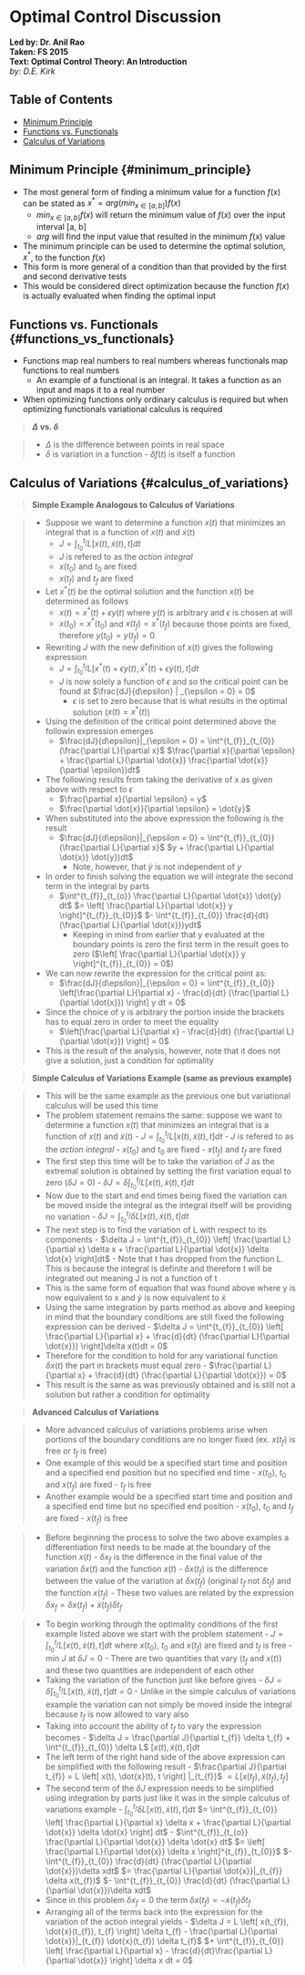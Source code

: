 # Optimal Control Discussion
**Led by: Dr. Anil Rao**  
**Taken: FS 2015**  
**Text: Optimal Control Theory: An Introduction**  
*by: D.E. Kirk*

## Table of Contents

- [Minimum Principle](#minimum_principle)
- [Functions vs. Functionals](#functions_vs_functionals)
- [Calculus of Variations](#calculus_of_variations)

## Minimum Principle {#minimum_principle}

- The most general form of finding a minimum value for a function $f(x)$ can be
  stated as $x^{*} = arg (min_{x \in [a,b]}) f(x)$
    - $min_{x \in [a,b]} f(x)$ will return the minimum value of $f(x)$ over the
      input interval [a, b]
    - $arg$ will find the input value that resulted in the minimum $f(x)$ value
- The minimum principle can be used to determine the optimal solution, $x^{*}$,
  to the function $f(x)$
- This form is more general of a condition than that provided by the first and
  second derivative tests
- This would be considered direct optimization because the function $f(x)$ is
  actually evaluated when finding the optimal input

## Functions vs. Functionals {#functions_vs_functionals}

- Functions map real numbers to real numbers whereas functionals map functions
  to real numbers
    - An example of a functional is an integral. It takes a function as an
      input and maps it to a real number
- When optimizing functions only ordinary calculus is required but when
  optimizing functionals variational calculus is required

> __$\Delta$ vs. $\delta$__

> - $\Delta$ is the difference between points in real space
> - $\delta$ is variation in a function
>       - $\delta f(t)$ is itself a function

## Calculus of Variations {#calculus_of_variations}

> __Simple Example Analogous to Calculus of Variations__

> - Suppose we want to determine a function $x(t)$ that minimizes an integral
    that is a function of $x(t)$ and $\dot{x}(t)$
>     - $J = \int^{t_{f}}_{t_{0}}L[x(t),\dot{x}(t),t]dt$
>     - $J$ is refered to as the _action integral_
>     - $x(t_{0})$ and $t_{0}$ are fixed
>     - $x(t_{f})$ and $t_{f}$ are fixed
> - Let $x^{*}(t)$ be the optimal solution and the function $x(t)$ be determined
    as follows
>     - $x(t) = x^{*}(t) + \epsilon y(t)$ where $y(t)$ is arbitrary and
        $\epsilon$ is chosen at will
>     - $x(t_{0}) = x^{*}(t_{0})$ and $x(t_{f}) = x^{*}(t_{f})$ because those
        points are fixed, therefore $y(t_{0}) = y(t_{f}) = 0$
> - Rewriting $J$ with the new definition of $x(t)$ gives the following expression
>     - $J = \int^{t_{f}}_{t_{0}}L[x^{*}(t) + \epsilon y(t),\dot{x}^{*}(t) +
        \epsilon \dot{y}(t),t]dt$
>     - $J$ is now solely a function of $\epsilon$ and so the critical point can
        be found at $\frac{dJ}{d\epsilon} | _{\epsilon = 0} = 0$
>         - $\epsilon$ is set to zero because that is what results in the optimal
            solution ($x(t) = x^{*}(t)$)
> - Using the definition of the critical point determined above the followin
    expression emerges
>     - $\frac{dJ}{d\epsilon}|_{\epsilon = 0} = \int^{t_{f}}_{t_{0}}
        (\frac{\partial L}{\partial x}$ $\frac{\partial x}{\partial \epsilon} +
        \frac{\partial L}{\partial \dot{x}} \frac{\partial \dot{x}}{\partial
        \epsilon})dt$
> - The following results from taking the derivative of x as given above with
    respect to $\epsilon$
>     - $\frac{\partial x}{\partial \epsilon} = y$
>     - $\frac{\partial \dot{x}}{\partial \epsilon} = \dot{y}$
> - When substituted into the above expression the following is the result
>     - $\frac{dJ}{d\epsilon}|_{\epsilon = 0} = \int^{t_{f}}_{t_{0}}
        (\frac{\partial L}{\partial x}$ $y +
        \frac{\partial L}{\partial \dot{x}} \dot{y})dt$
>         - Note, however, that $\dot{y}$ is not independent of $y$
> - In order to finish solving the equation we will integrate the second term in
    the integral by parts
>     - $\int^{t_{f}}_{t_{o}} \frac{\partial L}{\partial \dot{x}} \dot{y} dt$ $=
        \left[ \frac{\partial L}{\partial \dot{x}} y \right]^{t_{f}}_{t_{0}}$ $-
        \int^{t_{f}}_{t_{0}} \frac{d}{dt} (\frac{\partial L}{\partial
        \dot{x}})ydt$
>         - Keeping in mind from earlier that y evaluated at the boundary points
            is zero the first term in the result goes to zero ($\left[
            \frac{\partial L}{\partial \dot{x}} y \right]^{t_{f}}_{t_{0}} = 0$)
> - We can now rewrite the expression for the critical point as:
>     - $\frac{dJ}{d\epsilon}|_{\epsilon = 0} = \int^{t_{f}}_{t_{0}}
        \left[\frac{\partial L}{\partial x} - \frac{d}{dt} (\frac{\partial
        L}{\partial \dot{x}}) \right] y dt = 0$
> - Since the choice of y is arbitrary the portion inside the brackets has to
    equal zero in order to meet the equality
>     - $\left[\frac{\partial L}{\partial x} - \frac{d}{dt} (\frac{\partial
        L}{\partial \dot{x}}) \right] = 0$
> - This is the result of the analysis, however, note that it does not give a
    solution, just a condition for optimality

> __Simple Calculus of Variations Example (same as previous example)__

> - This will be the same example as the previous one but variational calculus
    will be used this time
> - The problem statement remains the same: suppose we want to determine a
    function $x(t)$ that minimizes an integral that is a function of $x(t)$ and
    $\dot{x}(t)$
>       - $J = \int^{t_{f}}_{t_{0}}L[x(t),\dot{x}(t),t]dt$
>       - $J$ is refered to as the _action integral_
>       - $x(t_{0})$ and $t_{0}$ are fixed
>       - $x(t_{f})$ and $t_{f}$ are fixed
> - The first step this time will be to take the variation of J as the extremal
    solution is obtained by setting the first variation equal to zero ($\delta
    J = 0$)
>       - $\delta J = \delta \int^{t_{f}}_{t_{0}}L[x(t),\dot{x}(t),t]dt$
> - Now due to the start and end times being fixed the variation can be moved
    inside the integral as the integral itself will be providing no variation
>       - $\delta J = \int^{t_{f}}_{t_{0}} \delta L[x(t),\dot{x}(t),t]dt$
> - The next step is to find the variation of L with respect to its components
>       - $\delta J = \int^{t_{f}}_{t_{0}} \left[ \frac{\partial L}{\partial x}
          \delta x + \frac{\partial L}{\partial \dot{x}} \delta \dot{x}
          \right]dt$
>       - Note that t has dropped from the function L. This is because the
          integral is definite and therefore t will be integrated out meaning J
          is not a function of t
> - This is the same form of equation that was found above where y is now
    equivalent to x and $\dot{y}$ is now equivalent to $\dot{x}$
> - Using the same integration by parts method as above and keeping in mind
    that the boundary conditions are still fixed the following expression can
    be derived
>       - $\delta J = \int^{t_{f}}_{t_{0}} \left[ \frac{\partial L}{\partial x}
          + \frac{d}{dt} (\frac{\partial L}{\partial \dot{x}}) \right]\delta
          x(t)dt = 0$
> - Therefore for the condition to hold for any variational function $\delta
    x(t)$ the part in brackets must equal zero
>       - $\frac{\partial L}{\partial x} + \frac{d}{dt} (\frac{\partial
          L}{\partial \dot{x}}) = 0$
> - This result is the same as was previously obtained and is still not a
    solution but rather a condition for optimality

> __Advanced Calculus of Variations__

> - More advanced calculus of variations problems arise when portions of the
    boundary conditions are no longer fixed (ex. $x(t_{f})$ is free or $t_{f}$
    is free)
> - One example of this would be a specified start time and position and a
    specified end position but no specified end time
>       - $x(t_{0})$, $t_{0}$ and $x(t_{f})$ are fixed
>       - $t_{f}$ is free
> - Another example would be a specified start time and position and a
    specified end time but no specified end position
>       - $x(t_{0})$, $t_{0}$ and $t_{f}$ are fixed
>       - $x(t_{f})$ is free

> - Before beginning the process to solve the two above examples a
    differentiation first needs to be made at the boundary of the function
    $x(t)$
>       - $\delta x_{f}$ is the difference in the final value of the variation
          $\delta x(t)$ and the function $x(t)$
>       - $\delta x(t_{f})$ is the difference between the value of the
          variation at $\delta x(t_{f})$ (original $t_{f}$ not $\delta t_{f}$)
          and the function $x(t_{f})$
>       - These two values are related by the expression $\delta x_{f} =
          \delta x(t_{f}) + \dot{x}(t_{f}) \delta t_{f}$

> - To begin working through the optimality conditions of the first example
    listed above we start with the problem statement
>       - $J = \int^{t_{f}}_{t_{0}} L \left[ x(t), \dot{x}(t), t \right] dt$
          where $x(t_{0})$, $t_{0}$ and $x(t_{f})$ are fixed and $t_{f}$ is
          free
>       - min $J$ at $\delta J = 0$
>       - There are two quantities that vary ($t_{f}$ and $x(t)$) and these two
          quantities are independent of each other
> - Taking the variation of the function just like before gives
>       - $\delta J = \delta \int^{t_{f}}_{t_{0}} L \left[ x(t), \dot{x}(t), t
          \right] dt = 0$
>       - Unlike in the simple calculus of variations example the variation can
          not simply be moved inside the integral because $t_{f}$ is now
          allowed to vary also
> - Taking into account the ability of $t_{f}$ to vary the expression becomes
>       - $\delta J = \frac{\partial J}{\partial t_{f}} \delta t_{f} +
          \int^{t_{f}}_{t_{0}} \delta L$ $\left[ x(t), \dot{x}(t), t]dt$
> - The left term of the right hand side of the above expression can be
    simplified with the following result
>       - $\frac{\partial J}{\partial t_{f}} = L \left[ x(t), \dot{x}(t), t
          \right] |_{t_{f}}$ $= L \left[ x(t_{f}), \dot{x}(t_{f}), t_{f}
          \right]$
> - The second term of the $\delta J$ expression needs to be simplified using
    integration by parts just like it was in the simple calculus of variations
    example
>       - $\int^{t_{f}}_{t_{0}} \delta L \left[ x(t), \dot{x}(t), t \right] dt$
          $= \int^{t_{f}}_{t_{0}} \left[ \frac{\partial L}{\partial x} \delta x
          + \frac{\partial L}{\partial \dot{x}} \delta \dot{x} \right] dt$
>       - $\int^{t_{f}}_{t_{o}} \frac{\partial L}{\partial \dot{x}} \delta
          \dot{x} dt$ $= \left[ \frac{\partial L}{\partial \dot{x}} \delta x
          \right]^{t_{f}}_{t_{0}}$ $- \int^{t_{f}}_{t_{0}} \frac{d}{dt}
          (\frac{\partial L}{\partial \dot{x}})\delta xdt$ $= \frac{\partial
          L}{\partial \dot{x}}|_{t_{f}} \delta x(t_{f})$ $-
          \int^{t_{f}}_{t_{0}} \frac{d}{dt} (\frac{\partial L}{\partial
          \dot{x}})\delta xdt$
> - Since in this problem $\delta x_{f} = 0$ the term $\delta x(t_{f}) =
    -\dot{x}(t_{f}) \delta t_{f}$
> - Arranging all of the terms back into the expression for the variation of
    the action integral yields
>       - $\delta J = L \left[ x(t_{f}), \dot{x}(t_{f}), t_{f} \right] \delta
          t_{f} - \frac{\partial L}{\partial \dot{x}}|_{t_{f}} \dot{x}(t_{f})
          \delta t_{f}$ $+ \int^{t_{f}}_{t_{0}} \left[ \frac{\partial
          L}{\partial x} - \frac{d}{dt}\frac{\partial L}{\partial \dot{x}}
          \right] \delta x dt = 0$

